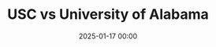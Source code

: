 ---
layout: game
title: "USC vs University of Alabama"
date: "2025-01-17 00:00"
opponent: "University of Alabama"
location: "Birmingham, AL"
---